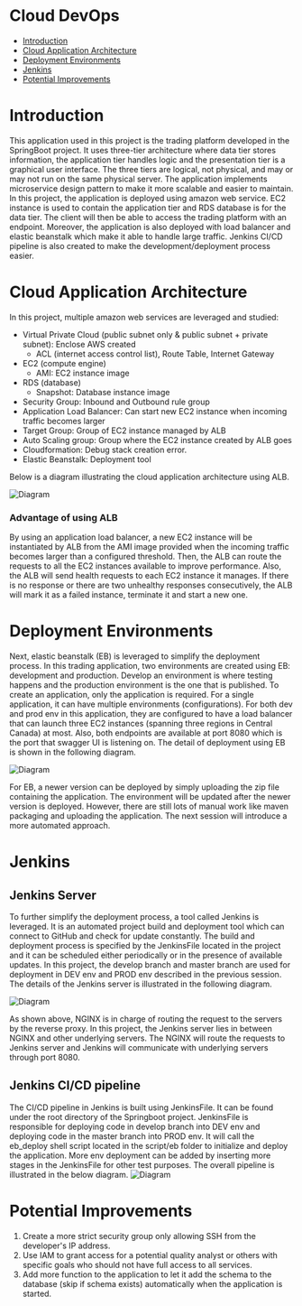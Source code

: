 

# Cloud DevOps
* [Introduction](#introduction)
* [Cloud Application Architecture](#cloud-application-architecture)
* [Deployment Environments](#deployment-environments)
* [Jenkins](#jenkins)
* [Potential Improvements](#potential-improvements)

# Introduction

This application used in this project is the trading platform developed in the SpringBoot project. It uses three-tier architecture where data tier stores information, the application tier handles logic and the presentation tier is a graphical user interface. The three tiers are logical, not physical, and may or may not run on the same physical server. The application implements microservice design pattern to make it more scalable and easier to maintain. In this project, the application is deployed using amazon web service. EC2 instance is used to contain the application tier and RDS database is for the data tier. The client will then be able to access the trading platform with an endpoint. Moreover, the application is also deployed with load balancer and elastic beanstalk which make it able to handle large traffic. Jenkins CI/CD pipeline is also created to make the development/deployment process easier. 

# Cloud Application Architecture

In this project, multiple amazon web services are leveraged and studied:
- Virtual Private Cloud (public subnet only & public subnet + private subnet): Enclose AWS created
    - ACL (internet access control list), Route Table, Internet Gateway
- EC2 (compute engine)
    - AMI: EC2 instance image
- RDS (database)
    - Snapshot: Database instance image 
- Security Group: Inbound and Outbound rule group
- Application Load Balancer: Can start new EC2 instance when  incoming traffic becomes larger
- Target Group: Group of EC2 instance managed by ALB
- Auto Scaling group: Group where the EC2 instance created by ALB goes
- Cloudformation: Debug stack creation error.
- Elastic Beanstalk: Deployment tool

Below is a diagram illustrating the cloud application architecture using ALB.

![Diagram](./assets/CloudArchitecture.png)

### Advantage of using ALB
By using an application load balancer, a new EC2 instance will be instantiated by ALB from the AMI image provided when the incoming traffic becomes larger than a configured threshold. Then, the ALB can route the requests to all the EC2 instances available to improve performance. Also, the ALB will send health requests to each EC2 instance it manages. If there is no response or there are two unhealthy responses consecutively, the ALB will mark it as a failed instance, terminate it and start a new one. 

# Deployment Environments
Next, elastic beanstalk (EB) is leveraged to simplify the deployment process. In this trading application, two environments are created using EB: development and production. Develop an environment is where testing happens and the production environment is the one that is published. To create an application, only the application is required. For a single application, it can have multiple environments (configurations). For both dev and prod env in this application, they are configured to have a load balancer that can launch three EC2 instances (spanning three regions in Central Canada) at most. Also, both endpoints are available at port 8080 which is the port that swagger UI is listening on. The detail of deployment using EB is shown in the following diagram.

![Diagram](./assets/EBDeployment.png)

For EB, a newer version can be deployed by simply uploading the zip file containing the application. The environment will be updated after the newer version is deployed. However, there are still lots of manual work like maven packaging and uploading the application. The next session will introduce a more automated approach. 

# Jenkins 

## Jenkins Server
To further simplify the deployment process, a tool called Jenkins is leveraged. It is an automated project build and deployment tool which can connect to GitHub and check for update constantly. The build and deployment process is specified by the JenkinsFile located in the project and it can be scheduled either periodically or in the presence of available updates. In this project, the develop branch and master branch are used for deployment in DEV env and PROD env described in the previous session. The details of the Jenkins server is illustrated in the following diagram.

![Diagram](./assets/JenkinsServer.png)

As shown above, NGINX is in charge of routing the request to the servers by the reverse proxy. In this project, the Jenkins server lies in between NGINX and other underlying servers. The NGINX will route the requests to Jenkins server and Jenkins will communicate with underlying servers through port 8080. 

## Jenkins CI/CD pipeline
The CI/CD pipeline in Jenkins is built using JenkinsFile. It can be found under the root directory of the Springboot project. JenkinsFile is responsible for deploying code in develop branch into DEV env and deploying code in the master branch into PROD env. It will call the eb_deploy shell script located in the script/eb folder to initialize and deploy the application. More env deployment can be added by inserting more stages in the JenkinsFile for other test purposes.
The overall pipeline is illustrated in the below diagram.
![Diagram](./assets/pipeline.png)

# Potential Improvements
1. Create a more strict security group only allowing SSH from the developer's IP address.
2. Use IAM to grant access for a potential quality analyst or others with specific goals who should not have full access to all services.
3. Add more function to the application to let it add the schema to the database (skip if schema exists) automatically when the application is started.
